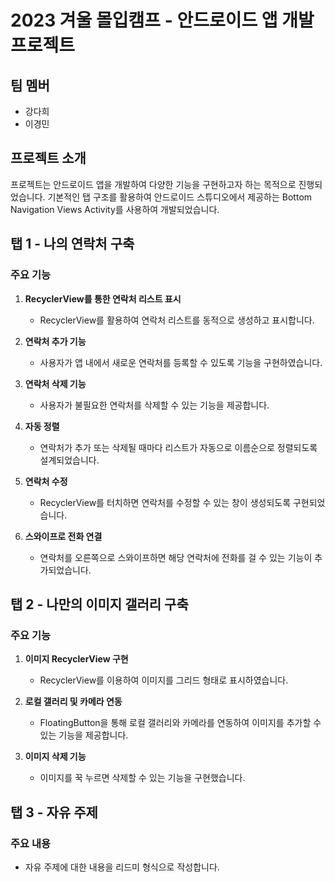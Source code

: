 # 2023 겨울 몰입캠프 - 안드로이드 앱 개발 프로젝트

## 팀 멤버
- 강다희
- 이경민

## 프로젝트 소개

프로젝트는 안드로이드 앱을 개발하여 다양한 기능을 구현하고자 하는 목적으로 진행되었습니다. 기본적인 탭 구조를 활용하여 안드로이드 스튜디오에서 제공하는 Bottom Navigation Views Activity를 사용하여 개발되었습니다.

## 탭 1 - 나의 연락처 구축

### 주요 기능

1. **RecyclerView를 통한 연락처 리스트 표시**
   - RecyclerView를 활용하여 연락처 리스트를 동적으로 생성하고 표시합니다.

2. **연락처 추가 기능**
   - 사용자가 앱 내에서 새로운 연락처를 등록할 수 있도록 기능을 구현하였습니다.

3. **연락처 삭제 기능**
   - 사용자가 불필요한 연락처를 삭제할 수 있는 기능을 제공합니다.

4. **자동 정렬**
   - 연락처가 추가 또는 삭제될 때마다 리스트가 자동으로 이름순으로 정렬되도록 설계되었습니다.

5. **연락처 수정**
   - RecyclerView를 터치하면 연락처를 수정할 수 있는 창이 생성되도록 구현되었습니다.

6. **스와이프로 전화 연결**
   - 연락처를 오른쪽으로 스와이프하면 해당 연락처에 전화를 걸 수 있는 기능이 추가되었습니다.

## 탭 2 - 나만의 이미지 갤러리 구축

### 주요 기능

1. **이미지 RecyclerView 구현**
   - RecyclerView를 이용하여 이미지를 그리드 형태로 표시하였습니다.

2. **로컬 갤러리 및 카메라 연동**
   - FloatingButton을 통해 로컬 갤러리와 카메라를 연동하여 이미지를 추가할 수 있는 기능을 제공합니다.

3. **이미지 삭제 기능**
   - 이미지를 꾹 누르면 삭제할 수 있는 기능을 구현했습니다.

## 탭 3 - 자유 주제

### 주요 내용
- 자유 주제에 대한 내용을 리드미 형식으로 작성합니다.
